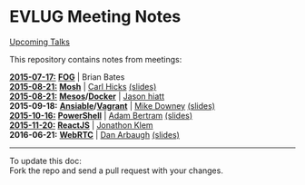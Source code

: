 EVLUG Meeting Notes
===================

[Upcoming Talks][1]  


This repository contains notes from meetings:  

[**2015-07-17:**][2] [**FOG**][3] | Brian Bates  
[**2015-08-21:**][4] [**Mosh**][5] | [Carl Hicks][6] [(slides)][7]  
[**2015-08-21:**][4] **[Mesos][8]/[Docker][9]** | [Jason hiatt][10]  
**2015-09-18:** **[Ansiable][11]/[Vagrant][12]** | [Mike Downey][13] [(slides)][14]  
[**2015-10-16:**][15] **[PowerShell][16]** | [Adam Bertram][17] [(slides)][18]  
[**2015-11-20:**][19] **[ReactJS][20]** | [Jonathon Klem][21]  
**2016-06-21:** **[WebRTC][22]** | [Dan Arbaugh][23] [(slides)][24]

---
To update this doc:  
Fork the repo and send a pull request with your changes.

[1]: https://github.com/EV-LUG/meetings/blob/master/upcoming-talks.md
[2]: https://github.com/EV-LUG/meetings/blob/master/meeting-notes/july-2015.md
[3]: https://www.fogproject.org/
[4]: https://github.com/EV-LUG/meetings/blob/master/meeting-notes/august-2015.md
[5]: https://mosh.mit.edu/  
[6]: https://github.com/hicksca
[7]: https://github.com/EV-LUG/meetings/blob/master/presentations/Carl%20Hicks/mosh.pdf
[8]: https://mesos.apache.org/
[9]: https://www.docker.com/
[10]: https://github.com/jthiatt
[11]: http://www.ansible.com/
[12]: https://www.vagrantup.com/
[13]: https://github.com/mikedowney01
[14]: https://github.com/EV-LUG/meetings/blob/master/presentations/Mike%20Downey/ansibleandvagrant.pdf
[15]: https://github.com/EV-LUG/meetings/blob/master/meeting-notes/october-2015.md
[16]: https://msdn.microsoft.com/en-us/mt173057.aspx
[17]: https://github.com/adbertram
[18]: https://github.com/EV-LUG/meetings/tree/master/presentations/Adam%20Bertram/ATA_Powershell-Linux_v2-2.pdf
[19]: https://github.com/EV-LUG/meetings/blob/master/meeting-notes/november-2015.md
[20]: https://facebook.github.io/react/ 
[21]: https://github.com/jonathonklem
[22]: https://webrtc.org/
[23]: https://github.com/danarbaugh
[24]: https://github.com/EV-LUG/meetings/blob/master/presentations/Dan%20Arbaugh/webrtc-test.pptx

